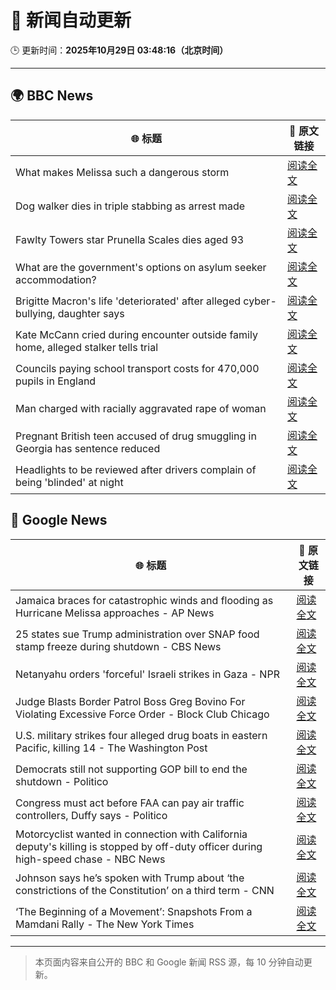 # 🧠 新闻自动更新

🕒 更新时间：**2025年10月29日 03:48:16（北京时间）**

---

## 🌍 BBC News

| 🌐 标题 | 🔗 原文链接 |
|--------|-------------|
| What makes Melissa such a dangerous storm | [阅读全文](https://www.bbc.com/news/articles/cp3d71q32w5o?at_medium=RSS&at_campaign=rss) |
| Dog walker dies in triple stabbing as arrest made | [阅读全文](https://www.bbc.com/news/articles/c5ypkd57n97o?at_medium=RSS&at_campaign=rss) |
| Fawlty Towers star Prunella Scales dies aged 93 | [阅读全文](https://www.bbc.com/news/articles/cjd0yn5gyndo?at_medium=RSS&at_campaign=rss) |
| What are the government's options on asylum seeker accommodation? | [阅读全文](https://www.bbc.com/news/articles/c9d60ejn41wo?at_medium=RSS&at_campaign=rss) |
| Brigitte Macron's life 'deteriorated' after alleged cyber-bullying, daughter says | [阅读全文](https://www.bbc.com/news/articles/czr16vjk8zlo?at_medium=RSS&at_campaign=rss) |
| Kate McCann cried during encounter outside family home, alleged stalker tells trial | [阅读全文](https://www.bbc.com/news/articles/cdjr2d8jdrlo?at_medium=RSS&at_campaign=rss) |
| Councils paying school transport costs for 470,000 pupils in England | [阅读全文](https://www.bbc.com/news/articles/c14pg0xj7mzo?at_medium=RSS&at_campaign=rss) |
| Man charged with racially aggravated rape of woman | [阅读全文](https://www.bbc.com/news/articles/clyg636kdrgo?at_medium=RSS&at_campaign=rss) |
| Pregnant British teen accused of drug smuggling in Georgia has sentence reduced | [阅读全文](https://www.bbc.com/news/articles/cwypqwn4epyo?at_medium=RSS&at_campaign=rss) |
| Headlights to be reviewed after drivers complain of being 'blinded' at night | [阅读全文](https://www.bbc.com/news/articles/cn971jlpvvro?at_medium=RSS&at_campaign=rss) |

## 📰 Google News

| 🌐 标题 | 🔗 原文链接 |
|--------|-------------|
| Jamaica braces for catastrophic winds and flooding as Hurricane Melissa approaches - AP News | [阅读全文](https://news.google.com/rss/articles/CBMiqwFBVV95cUxQMWFacWZWdFhsOV9PZU8yYlpqUjF3M2Zna0pMbExlYzJvRkdUUVNhTy1JamtyU0YxdEZIRy0wX1N3MGtrMFpIR2RCUjh6akgtOVpjdVBsckdmTHVITmc1U2Vidlo0bnBxOG5tM0ppWElNcFJnb1Ntei15UTNBejQwYlJUbTNqVTVFOFVvbC1QM2N6SUM0NEFSTEM0UmFsb1JfWWlTOEtVdjlncW8?oc=5) |
| 25 states sue Trump administration over SNAP food stamp freeze during shutdown - CBS News | [阅读全文](https://news.google.com/rss/articles/CBMijgFBVV95cUxOV2JaSWhiRHVxWHFBRFJoT3VLWGV2bmhqNzYwT0pPUVF2eEdHbGJTTVhVY0Q1MU9ESHVkMHcwc2RfVXJYWkNDUHowdXJPVFBvemZnNDBfNnhtV3M5RDNhNzNwaTc4TmNQMklmMTZJVDJEZE03MWo5WXdQN2VKbFFCdW9NU1VrdWZrWmU3MXBn0gGTAUFVX3lxTE5nRmhyNXpUSzNXNnVLc05jVVBGWldoeFNLWk1qdmRBSUxITGItN29NdkV1NXNYemZIc3NTaXlLdUdZSU52ekVEakJrcllPWVVub1JEaWxSLTVsN1RDVmpGb0FCUGw4c3prUlhIMEF2WTdtcnNhTlFURjVURGF5VUlFNHlESlBQWUhmTFYzTWFoRGdnNA?oc=5) |
| Netanyahu orders 'forceful' Israeli strikes in Gaza - NPR | [阅读全文](https://news.google.com/rss/articles/CBMigwFBVV95cUxPUlJMNHROa3gzSFhRRGVmY0d0azNtbTJWTlptcm0yV1h0eXVmU2VsZ3NkNFBUZnRVYXh3RDM0V3MySm81eFZndkZkNVVrOU5NTGhaMVMtVTJySHVtWW1rZUFURWNPc1RCVkZNcGczbkVIMFhja3dOdGQ3bkRhc1hOQWdpbw?oc=5) |
| Judge Blasts Border Patrol Boss Greg Bovino For Violating Excessive Force Order - Block Club Chicago | [阅读全文](https://news.google.com/rss/articles/CBMivAFBVV95cUxNY3FPNUlmWXV2NEJaNlJUMl9FZkFlZWh1QkNtSVJaWFBEUHBpbUJuSnkyanFhdkNaa2NjVjVpTTRRRzFuaFF0TFpyYy00YTlTdzM1eXdsbkdDOGE2a2FDeXNHQUNzSmdJYmtyMWM0QXRmVG1zYm85cktPOGpVa2VHXy1iNmZWN2ZRT20yODNHOVdyOXJWY1JLbXp6cC1hdGFpWTdPdzVENEIzRW5rY1VhU193dGNVV2hFemZraA?oc=5) |
| U.S. military strikes four alleged drug boats in eastern Pacific, killing 14 - The Washington Post | [阅读全文](https://news.google.com/rss/articles/CBMiogFBVV95cUxQbm10WXhrbnBVVU1hYXczYl83WlBYc0stRURkU1RIQ3pfSnllMFpuT205NEMtSUZOcUVYdHRRN2RqSmlzZk9laVo5NlR1c18tMmQwX09FcV80cjBGejhXSXZyS3h4bUZMTzBUY3BQclp0a2JNZkVJcDVTM1gxWDE3cGtZZVZqNjJxWU9KTGIyLXk3Y1F5SnpLMHBqNWw0TGV3Nnc?oc=5) |
| Democrats still not supporting GOP bill to end the shutdown - Politico | [阅读全文](https://news.google.com/rss/articles/CBMipgFBVV95cUxQc0cwbTNFRDV5VW5CUHMtQk5qWFNnb012TklQTERMOHo3UXBuakVKWl9QbEh1NV81dGc2Z19GUGNsWmNWbFJNME5oaFpGSU9iYy1QSS1YRkw0XzBrbjIwWWYtMVQwb3NEMVBlVDJ4VGxTcU51N1F6TjFhbWNGR212c1dwdHZoWkI4d2VRVkhaOHAtNHRJNHo5SjNFbTdFNE1PQkxJdnZR?oc=5) |
| Congress must act before FAA can pay air traffic controllers, Duffy says - Politico | [阅读全文](https://news.google.com/rss/articles/CBMiqgFBVV95cUxOcUladlNlZVZxLU1qQWVkLVJIS0RnR2YxV0JTNkFkUG5YdnU4NlVtUGRRSzdMOG42NEc0M0NxSGlPYTVqanR1NEtCcjZTb2diVnlkSGtWaVFMUFRyeVB4LWEtQlNHWDhwN0FqSHk5am10QTFSYjBmTWU2aFJDUlFFNVZuZWNYSWJudWtmU21uNXFQWUVLcnMxOTlLSkxmTmhoSUZHNlB3Rnkzdw?oc=5) |
| Motorcyclist wanted in connection with California deputy's killing is stopped by off-duty officer during high-speed chase - NBC News | [阅读全文](https://news.google.com/rss/articles/CBMiuAFBVV95cUxOdTdSLU1PV3hIdFNoWnlVUUFIb2VfLWdWWjJNTUdxYWlLMzIwNGRHWDF1NkpFVlUzd2cyendBOFpENUh3OGJ1MFhya1lVbUFxa05yVGZoWmdidXNfbTBUd1dUU1BQRVhUU2hxc1piLUtDVm9nejFoRDFaNC1pdHZzeWNrZnFTV3ZXQl83ZVJ5bWJGYVB1WmtHSW95ak04WElyZ1d0NTZXbHdxZnBzbl9GeVJiVEl6QU1I0gFWQVVfeXFMTW0ycjdiQ0puUlZQSlg4X2xyclBnZ1NaUWwzekpQc2JWX3NyVnMwSS1ESWdzclFuVVJpZGRfMl9fSUpNb3d4eVVxOGtiSnhQc3ozWi1Wd0E?oc=5) |
| Johnson says he’s spoken with Trump about ‘the constrictions of the Constitution’ on a third term - CNN | [阅读全文](https://news.google.com/rss/articles/CBMieEFVX3lxTE14ZWpyN1ExWVRMQkFtemhCVmhHZHFvUGZ2YTFER1VUa1FDdFdjZW55T0ROUW1aREZWUG1vYnB0cHR1WEtqV1lsZDI3dXFpZDIzUTF2Q3NmcVphcEt5N0xtZHFDOFpWTHZTNzM1RnB2b1NRUk81Q0RTWA?oc=5) |
| ‘The Beginning of a Movement’: Snapshots From a Mamdani Rally - The New York Times | [阅读全文](https://news.google.com/rss/articles/CBMihwFBVV95cUxQRVFtcDdzUFJlcUdVMkNwRGU4VUZ6cENIcTFxVkU2dVNOSU1IX3BwVDRIT1FUcWVHc1R6RTJ1c0d5V3pkd1lhSWxQTk56ZmR5dE0wUUlaVUlTZ2E4S1NWOVBlMHJlczhfTl95U01tckFmZGR4MlVaZjF3Zzhhb0w5aWRQbG5hWTg?oc=5) |

---
> 本页面内容来自公开的 BBC 和 Google 新闻 RSS 源，每 10 分钟自动更新。